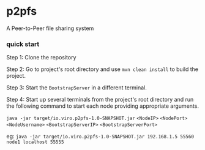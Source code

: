 # p2pfs
A Peer-to-Peer file sharing system

### quick start

Step 1: Clone the repository 

Step 2: Go to project's root directory and use `mvn clean install` to build the project.

Step 3: Start the `BootstrapServer` in a different terminal.

Step 4: Start up several terminals  from the project's root directory and run the following command to start each node providing appropriate arguments.

`java -jar target/io.viro.p2pfs-1.0-SNAPSHOT.jar` `<NodeIP>` `<NodePort>` `<NodeUsername>` `<BootstrapServerIP>` `<BootstrapServerPort>`

eg: `java -jar target/io.viro.p2pfs-1.0-SNAPSHOT.jar 192.168.1.5 55560 node1 localhost 55555`
